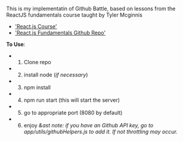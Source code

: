 This is my implementatin of Github Battle,
based on lessons from the ReactJS fundamentals course
taught by Tyler Mcginnis

* ['React.js Course'](http://www.reactjsprogram.com/)
* ['React.js Fundamentals Github Repo'](https://github.com/ReactjsProgram/React-Fundamentals)

__To Use__:
- 1. Clone repo
- 2. install node (*if necessary*)
- 3. npm install
- 4. npm run start (this will start the server)
- 5. go to appropriate port (8080 by default)
- 6. enjoy
*&ast note: if you have an Github API key, go to app/utils/githubHelpers.js to add it.  If not throttling may occur.*

